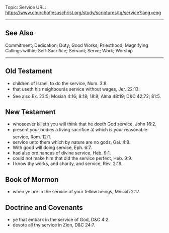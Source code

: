 Topic: Service
URL: https://www.churchofjesuschrist.org/study/scriptures/tg/service?lang=eng

---

## See Also

Commitment; Dedication; Duty; Good Works; Priesthood, Magnifying Callings within; Self-Sacrifice; Servant; Serve; Work; Worship

---

## Old Testament

- children of Israel, to do the service, Num. 3:8.
- that useth his neighbourâs service without wages, Jer. 22:13.
- See also Ex. 23:5; Mosiah 4:16; 8:18; 18:8; Alma 48:19; D&C 42:72; 81:5.

## New Testament

- whosoever killeth you will think that he doeth God service, John 16:2.
- present your bodies a living sacrifice â¦ which is your reasonable service, Rom. 12:1.
- service unto them which by nature are no gods, Gal. 4:8.
- With good will doing service, Eph. 6:7.
- had also ordinances of divine service, Heb. 9:1.
- could not make him that did the service perfect, Heb. 9:9.
- I know thy works, and charity, and service, Rev. 2:19.

## Book of Mormon

- when ye are in the service of your fellow beings, Mosiah 2:17.

## Doctrine and Covenants

- ye that embark in the service of God, D&C 4:2.
- devote all thy service in Zion, D&C 24:7.


